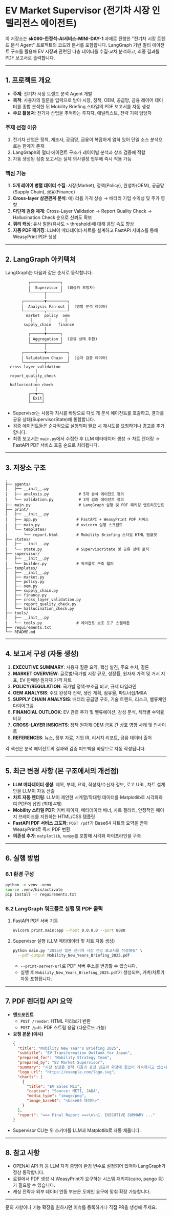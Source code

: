 # EV Market Supervisor (전기차 시장 인텔리전스 에이전트)

이 저장소는 **sk090-한정석-AI서비스-MINI-DAY-1** 과제로 진행한 "전기차 시장 트렌드 분석 Agent" 프로젝트의 코드와 문서를 포함합니다. LangGraph 기반 멀티 에이전트 구조를 활용해 EV 시장과 관련된 다층 데이터를 수집·교차 분석하고, 최종 결과를 PDF 보고서로 출력합니다.

---

## 1. 프로젝트 개요
- **주제**: 전기차 시장 트렌드 분석 Agent 개발
- **목적**: 사용자의 질문을 입력으로 받아 시장, 정책, OEM, 공급망, 금융 레이어 데이터를 종합 분석한 뒤 Mobility Briefing 스타일의 PDF 보고서를 자동 생성
- **주요 활용처**: 전기차 산업을 추적하는 투자자, 애널리스트, 전략 기획 담당자

### 주제 선정 이유
1. 전기차 산업은 정책, 제조사, 공급망, 금융이 복잡하게 얽혀 있어 단일 소스 분석으로는 한계가 존재
2. LangGraph의 멀티 에이전트 구조가 레이어별 분석과 상호 검증에 적합
3. 자동 생성된 심층 보고서는 실제 의사결정 업무에 즉시 적용 가능

### 핵심 기능
1. **5개 레이어 병렬 데이터 수집**: 시장(Market), 정책(Policy), 완성차(OEM), 공급망(Supply Chain), 금융(Finance)
2. **Cross-layer 상관관계 분석**: 예) 리튬 가격 상승 → 배터리 기업 수익성 및 주가 영향
3. **다단계 검증 체계**: Cross-Layer Validation → Report Quality Check → Hallucination Check 순으로 신뢰도 확보
4. **쿼리 캐싱**: 유사 질문(유사도 > threshold)에 대해 응답 속도 향상
5. **자동 PDF 패키징**: LLM이 메타데이터·차트를 설계하고 FastAPI 서비스를 통해 WeasyPrint PDF 생성

---

## 2. LangGraph 아키텍처
LangGraph는 다음과 같은 순서로 동작합니다.

```
          ┌─────────────┐
          │  Supervisor │  (최상위 조정자)
          └──────┬──────┘
                 │
       ┌─────────▼─────────┐
       │  Analysis Fan-out │  (병렬 분석 레이어)
       └─────────┬─────────┘
         market  policy  oem
           │       │      │
        supply_chain   finance
                 │
          ┌──────▼──────┐
          │ Aggregation │  (공유 상태 취합)
          └──────┬──────┘
                 │
       ┌─────────▼─────────┐
       │ Validation Chain  │  (순차 검증 레이어)
       └─────────┬─────────┘
  cross_layer_validation
             │
  report_quality_check
             │
  hallucination_check
             │
          ┌──▼──┐
          │ Exit│
          └─────┘
```

- Supervisor는 사용자 지시를 바탕으로 다섯 개 분석 에이전트를 호출하고, 결과를 공유 상태(SupervisorState)에 통합합니다.
- 검증 에이전트들은 순차적으로 실행되며 필요 시 재시도를 요청하거나 경고를 추가합니다.
- 최종 보고서는 `main.py`에서 수집한 후 LLM 메타데이터 생성 → 차트 렌더링 → FastAPI PDF 서비스 호출 순으로 처리됩니다.

---

## 3. 저장소 구조
```
.
├── agents/
│   ├── __init__.py
│   ├── analysis.py             # 5개 분석 에이전트 정의
│   └── validation.py           # 3개 검증 에이전트 정의
├── main.py                     # LangGraph 실행 및 PDF 패키징 엔트리포인트
├── print/
│   ├── __init__.py
│   ├── app.py                 # FastAPI + WeasyPrint PDF 서비스
│   ├── main.py                # uvicorn 실행 스크립트
│   └── templates/
│       └── report.html        # Mobility Briefing 스타일 HTML 템플릿
├── states/
│   ├── __init__.py
│   └── state.py               # SupervisorState 및 공유 상태 로직
├── supervisor/
│   ├── __init__.py
│   └── builder.py             # 워크플로 구축 헬퍼
├── templates/
│   ├── __init__.py
│   ├── market.py
│   ├── policy.py
│   ├── oem.py
│   ├── supply_chain.py
│   ├── finance.py
│   ├── cross_layer_validation.py
│   ├── report_quality_check.py
│   └── hallucination_check.py
├── tools/
│   ├── __init__.py
│   └── tools.py               # 에이전트 보조 도구 스켈레톤
├── requirements.txt
└── README.md
```

---

## 4. 보고서 구성 (자동 생성)
1. **EXECUTIVE SUMMARY**: 사용자 질문 요약, 핵심 발견, 주요 수치, 결론
2. **MARKET OVERVIEW**: 글로벌/국가별 시장 규모, 성장률, 원자재 가격 및 거시 지표, EV 판매량·원자재 가격 차트
3. **POLICY/REGULATION**: 국가별 정책·보조금 비교, 규제 타임라인
4. **OEM ANALYSIS**: 주요 완성차 전략, 생산 계획, 점유율, 파트너십/M&A
5. **SUPPLY CHAIN ANALYSIS**: 배터리 공급망 구조, 기술 트렌드, 리스크, 밸류체인 다이어그램
6. **FINANCIAL OUTLOOK**: EV 관련 주가 및 밸류에이션, 감성 분석, 섹터별 수익률 비교
7. **CROSS-LAYER INSIGHTS**: 정책·원자재·OEM·금융 간 상호 영향 사례 및 인사이트
8. **REFERENCES**: 뉴스, 정부 자료, 기업 IR, 리서치 리포트, 금융 데이터 출처

각 섹션은 분석 에이전트의 결과와 검증 피드백을 바탕으로 자동 작성됩니다.

---

## 5. 최근 변경 사항 (본 구조에서의 개선점)
- **LLM 메타데이터 생성**: 제목, 부제, 요약, 작성자/수신자 정보, 로고 URL, 차트 설계안을 LLM이 자동 산출
- **차트 자동 렌더링**: LLM이 제안한 시계열/막대형 데이터를 Matplotlib로 시각화하여 PDF에 삽입 (최대 4개)
- **Mobility 스타일 PDF**: 커버 페이지, 메타데이터 배너, 차트 갤러리, 안정적인 페이지 브레이크를 지원하는 HTML/CSS 템플릿
- **FastAPI PDF 서비스 고도화**: `POST /pdf`가 Base64 차트와 요약을 받아 WeasyPrint로 즉시 PDF 변환
- **의존성 추가**: `matplotlib`, `numpy`를 포함해 시각화 파이프라인을 구축

---

## 6. 실행 방법
### 6.1 환경 구성
```bash
python -m venv .venv
source .venv/bin/activate
pip install -r requirements.txt
```

### 6.2 LangGraph 워크플로 실행 및 PDF 출력
1. FastAPI PDF 서버 기동
   ```bash
   uvicorn print.main:app --host 0.0.0.0 --port 8080
   ```
2. Supervisor 실행 (LLM 메타데이터 및 차트 자동 생성)
   ```bash
   python main.py "2025년 일본 전기차 시장 전망 보고서를 작성해줘" \
     --pdf-output Mobility_New_Years_Briefing_2025.pdf
   ```
   - `--print-server-url`로 PDF 서버 주소를 변경할 수 있습니다.
   - 실행 후 `Mobility_New_Years_Briefing_2025.pdf`가 생성되며, 커버/차트가 자동 포함됩니다.

---

## 7. PDF 렌더링 API 요약
- **엔드포인트**
  - `POST /render`: HTML 미리보기 반환
  - `POST /pdf`: PDF 스트림 응답 (다운로드 가능)
- **요청 본문 (예시)**
  ```json
  {
    "title": "Mobility New Year's Briefing 2025",
    "subtitle": "EV Transformation Outlook for Japan",
    "prepared_for": "Mobility Strategy Team",
    "prepared_by": "EV Market Supervisor",
    "summary": "시장 성장은 정책 지원과 충전 인프라 확장에 힘입어 가속화되고 있습니다.",
    "logo_url": "https://example.com/logo.svg",
    "charts": [
      {
        "title": "EV Sales Mix",
        "caption": "Source: METI, JADA",
        "media_type": "image/png",
        "image_base64": "<base64 데이터>"
      }
    ],
    "report": "=== Final Report ===\n\n1. EXECUTIVE SUMMARY ..."
  }
  ```
- Supervisor CLI는 위 스키마를 LLM과 Matplotlib로 자동 채웁니다.

---

## 8. 참고 사항
- OPENAI API 키 등 LLM 자격 증명이 환경 변수로 설정되어 있어야 LangGraph가 정상 동작합니다.
- 로컬에서 PDF 생성 시 WeasyPrint가 요구하는 시스템 패키지(cairo, pango 등)가 필요할 수 있습니다.
- 캐싱 전략과 외부 데이터 연동 부분은 도메인 요구에 맞춰 확장 가능합니다.

---

문의 사항이나 기능 확장을 원하시면 이슈를 등록하거나 직접 PR을 생성해 주세요.

